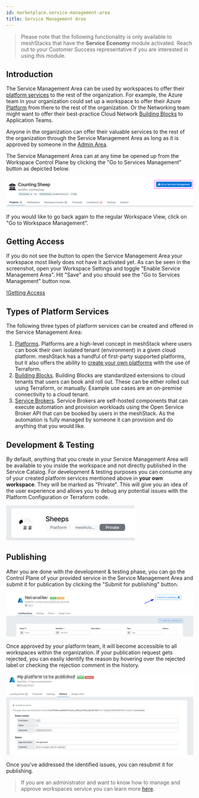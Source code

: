 ```yaml
---
id: marketplace.service-management-area
title: Service Management Area
---
```


> Please note that the following functionality is only available to meshStacks that have the **Service Economy** module activated.
> Reach out to your Customer Success representative if you are interested in using this module.

## Introduction

The Service Management Area can be used by workspaces to offer their [platform services](./marketplace.index.md#platform-services) to the rest of the organization.
For example, the Azure team in your organization could set up a workspace to offer their Azure [Platform](./administration.platforms.md) from there to
the rest of the organization. Or the Networking team might want to offer their best-practice Cloud Network [Building Blocks](./administration.building-blocks.md)
to Application Teams.

Anyone in the organization can offer their valuable services to the rest of the organization through the
Service Management Area as long as it is approved by someone in the [Admin Area](./administration.index.md).

The Service Management Area can at any time be opened up from the Workspace Control Plane by clicking the
"Go to Services Management" button as depicted below.

![Introduction](assets/service-management-area/introduction.png)

If you would like to go back again to the regular Workspace View, click on "Go to Workspace Management".

## Getting Access

If you do not see the button to open the Service Management Area your workspace most likely does not 
have it activated yet. As can be seen in the screenshot, open your Workspace Settings and toggle "Enable Service Management Area".
Hit "Save" and you should see the "Go to Services Management" button now.

[!Getting Access](assets/service-management-area/getting-access.png)

## Types of Platform Services

The following three types of platform services can be created and offered in the Service Management Area:

1. [Platforms](./administration.platforms.md). Platforms are a high-level concept in meshStack where users can book
   their own isolated tenant (environment) in a given cloud platform. meshStack has a handful of first-party supported
   platforms, but it also offers the ability to [create your own platforms](./meshstack.how-to.create-your-own-platform.md)
   with the use of Terraform.
2. [Building Blocks](./administration.building-blocks.md). Building Blocks are standardized extensions to cloud tenants that users
   can book and roll out. These can be either rolled out using Terraform, or manually. Example use cases are an on-premise
   connectivity to a cloud tenant.
3. [Service Brokers](./administration.service-brokers.md). Service Brokers are self-hosted components that can execute
   automation and provision workloads using the Open Service Broker API that can be booked by users in the meshStack.
   As the automation is fully managed by someone it can provision and do anything that you would like.

## Development & Testing

By default, anything that you create in your Service Management Area will be available to you inside the workspace and 
not directly published in the Service Catalog.
For development & testing purposes you can consume any of your created platform services mentioned above in
**your own workspace**. They will be marked as "Private". This will give you an idea of the user experience and allows you
to debug any potential issues with the Platform Configuration or Terraform code.

![Private](./assets/service-management-area/private.png)


## Publishing

After you are done with the development & testing phase, you can go the Control Plane of your provided service in the Service Management Area and submit it for publication by clicking the "Submit for publishing" button.

![Publishing](./assets/service-management-area/publish-button.png)

Once approved by your platform team, it will become accessible to all workspaces within the organization.
If your publication request gets rejected, you can easily identify the reason by hovering over the rejected label or checking the rejection comment in the history.

![Rejection](./assets/service-management-area/rejection-details.png)

Once you've addressed the identified issues, you can resubmit it for publishing.

> If you are an administrator and want to know how
> to manage and approve workspaces service you can learn more [here](./administration.workspace-services.md).
